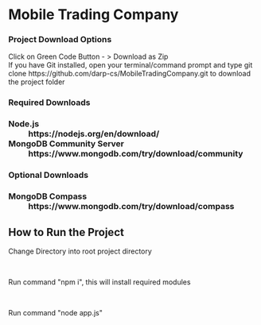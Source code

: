 

<h1> Mobile Trading Company</h1>

<h3><strong> Project Download Options </strong></h3>

<dl>
    <dt>Click on Green Code Button - > Download as Zip </dt>
    <dt>If you have Git installed, open your terminal/command prompt and type git clone https://github.com/darp-cs/MobileTradingCompany.git to download the project folder </dt>
</dl>
    
<h3> <strong>Required Downloads </strong><h3>
<dl>
    <dt>Node.js </dt>
    <dd> https://nodejs.org/en/download/</dd>
    <dt> MongoDB Community Server</dt>
                <dd>https://www.mongodb.com/try/download/community </dd>
</dl>

<h3><strong>Optional Downloads</strong><h3>
<dl>
    <dt> MongoDB Compass </dt>
            <dd>https://www.mongodb.com/try/download/compass</dd>
</dl>


<h2> How to Run the Project </h2>
<p>Change Directory into root project directory</p>
<br>
<p>Run command "npm i", this will install required modules</p>
<br>
<p>Run command "node app.js"</p>



